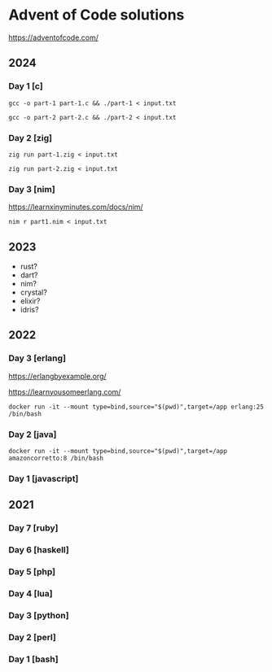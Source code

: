 # Advent of Code solutions

https://adventofcode.com/

## 2024

### Day 1 [c]

    gcc -o part-1 part-1.c && ./part-1 < input.txt

    gcc -o part-2 part-2.c && ./part-2 < input.txt

### Day 2 [zig]

    zig run part-1.zig < input.txt

    zig run part-2.zig < input.txt

### Day 3 [nim]

https://learnxinyminutes.com/docs/nim/

    nim r part1.nim < input.txt

## 2023

- rust?
- dart?
- nim?
- crystal?
- elixir?
- idris?

## 2022

### Day 3 [erlang]

https://erlangbyexample.org/

https://learnyousomeerlang.com/

    docker run -it --mount type=bind,source="$(pwd)",target=/app erlang:25 /bin/bash

### Day 2 [java]

    docker run -it --mount type=bind,source="$(pwd)",target=/app amazoncorretto:8 /bin/bash

### Day 1 [javascript]

## 2021

### Day 7 [ruby]

### Day 6 [haskell]

### Day 5 [php]

### Day 4 [lua]

### Day 3 [python]

### Day 2 [perl]

### Day 1 [bash]

